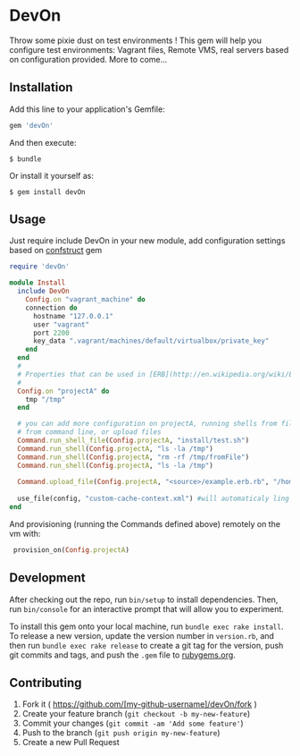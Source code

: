 # DevOn
Throw some pixie dust on test environments !
This gem will help you configure test environments: Vagrant files, Remote VMS, real servers based on configuration provided. More to come...

## Installation

Add this line to your application's Gemfile:

```ruby
gem 'devOn'
```

And then execute:

    $ bundle

Or install it yourself as:

    $ gem install devOn

## Usage

Just require include DevOn in your new module, add configuration settings based on [confstruct](https://github.com/mbklein/confstruct) gem
```ruby
require 'devOn'

module Install
  include DevOn
    Config.on "vagrant_machine" do
    connection do
      hostname "127.0.0.1"
      user "vagrant"
      port 2200
      key_data ".vagrant/machines/default/virtualbox/private_key"
    end
  end
  #
  # Properties that can be used in [ERB](http://en.wikipedia.org/wiki/ERuby) templates or shell scripts
  #
  Config.on "projectA" do
    tmp "/tmp"
  end

  # you can add more configuration on projectA, running shells from file
  # from command line, or upload files
  Command.run_shell_file(Config.projectA, "install/test.sh")
  Command.run_shell(Config.projectA, "ls -la /tmp")
  Command.run_shell(Config.projectA, "rm -rf /tmp/fromFile")
  Command.run_shell(Config.projectA, "ls -la /tmp")
  
  Command.upload_file(Config.projectA, "<source>/example.erb.rb", "/home/vagrant/test.rb")
  
  use_file(config, "custom-cache-context.xml") #will automaticaly ling "configs/projectA/custom-cache-context.xml" file
end
```
And provisioning (running the Commands defined above) remotely on the vm with:
```ruby
 provision_on(Config.projectA)
```

## Development

After checking out the repo, run `bin/setup` to install dependencies. Then, run `bin/console` for an interactive prompt that will allow you to experiment.

To install this gem onto your local machine, run `bundle exec rake install`. To release a new version, update the version number in `version.rb`, and then run `bundle exec rake release` to create a git tag for the version, push git commits and tags, and push the `.gem` file to [rubygems.org](https://rubygems.org).

## Contributing

1. Fork it ( https://github.com/[my-github-username]/devOn/fork )
2. Create your feature branch (`git checkout -b my-new-feature`)
3. Commit your changes (`git commit -am 'Add some feature'`)
4. Push to the branch (`git push origin my-new-feature`)
5. Create a new Pull Request
